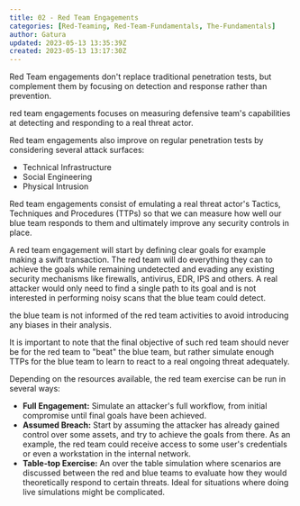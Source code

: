 ```yaml
---
title: 02 - Red Team Engagements
categories: [Red-Teaming, Red-Team-Fundamentals, The-Fundamentals]
author: Gatura
updated: 2023-05-13 13:35:39Z
created: 2023-05-13 13:17:30Z
---
```


Red Team engagements don't replace traditional penetration tests, but complement them by focusing on detection and response rather than prevention.

red team engagements focuses on measuring defensive team's capabilities at detecting and responding to a real threat actor. 

Red team engagements also improve on regular penetration tests by considering several attack surfaces:
- Technical Infrastructure
- Social Engineering
- Physical Intrusion


Red team engagements consist of emulating a real threat actor's Tactics, Techniques and Procedures (TTPs) so that we can measure how well our blue team responds to them and ultimately improve any security controls in place.

A red team engagement will start by defining clear goals for example making a swift transaction. The red team will do everything they can to achieve the goals while remaining undetected and evading any existing security mechanisms like firewalls, antivirus, EDR, IPS and others. A real attacker would only need to find a single path to its goal and is not interested in performing noisy scans that the blue team could detect.

the blue team is not informed of the red team activities to avoid introducing any biases in their analysis. 

It is important to note that the final objective of such red team should never be for the red team to "beat" the blue team, but rather simulate enough TTPs for the blue team to learn to react to a real ongoing threat adequately.

Depending on the resources available, the red team exercise can be run in several ways:

- **Full Engagement:** Simulate an attacker's full workflow, from initial compromise until final goals have been achieved.
- **Assumed Breach:** Start by assuming the attacker has already gained control over some assets, and try to achieve the goals from there. As an example, the red team could receive access to some user's credentials or even a workstation in the internal network.
- **Table-top Exercise:**  An over the table simulation where scenarios are discussed between the red and blue teams to evaluate how they would theoretically respond to certain threats. Ideal for situations where doing live simulations might be complicated.
